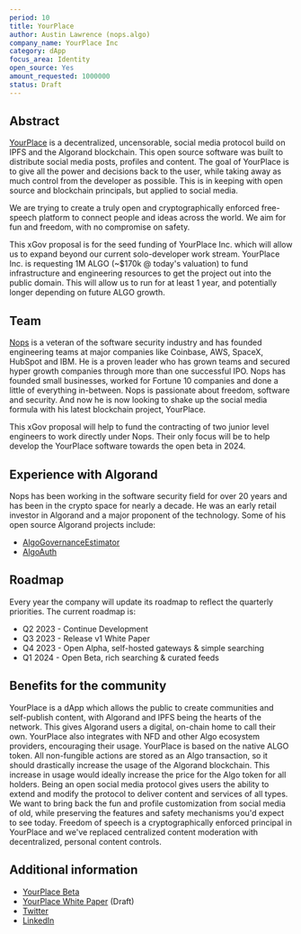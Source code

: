 ```yaml
---
period: 10
title: YourPlace
author: Austin Lawrence (nops.algo)
company_name: YourPlace Inc
category: dApp
focus_area: Identity
open_source: Yes
amount_requested: 1000000
status: Draft
---
```


## Abstract
[YourPlace](https://yourplace.network) is a decentralized, uncensorable, social media protocol build on IPFS and the Algorand blockchain. This open source software was built to distribute social media posts, profiles and content.
The goal of YourPlace is to give all the power and decisions back to the user, while taking away as much control from the developer as possible. This is in keeping with open source and blockchain principals, but applied to social media.

We are trying to create a truly open and cryptographically enforced free-speech platform to connect people and ideas across the world. We aim for fun and freedom, with no compromise on safety.

This xGov proposal is for the seed funding of YourPlace Inc. which will allow us to expand beyond our current solo-developer work stream.
YourPlace Inc. is requesting 1M ALGO (~$170k @ today's valuation) to fund infrastructure and engineering resources to get the project out into the public domain. This will allow us to run for at least 1 year, and potentially longer depending on future ALGO growth.

## Team
[Nops](https://www.linkedin.com/in/0x9090) is a veteran of the software security industry and has founded engineering teams at major companies like Coinbase, AWS, SpaceX, HubSpot and IBM.
He is a proven leader who has grown teams and secured hyper growth companies through more than one successful IPO. Nops has founded small businesses, worked for Fortune 10 companies and done a little of everything in-between.
Nops is passionate about freedom, software and security. And now he is now looking to shake up the social media formula with his latest blockchain project, YourPlace.

This xGov proposal will help to fund the contracting of two junior level engineers to work directly under Nops. Their only focus will be to help develop the YourPlace software towards the open beta in 2024.

## Experience with Algorand
Nops has been working in the software security field for over 20 years and has been in the crypto space for nearly a decade. He was an early retail investor in Algorand and a major proponent of the technology.
Some of his open source Algorand projects include:
* [AlgoGovernanceEstimator](https://github.com/0x9090/AlgoGovernanceEstimator)
* [AlgoAuth](https://github.com/NullableLabs/AlgoAuth)

## Roadmap
Every year the company will update its roadmap to reflect the quarterly priorities. The current roadmap is:
* Q2 2023 - Continue Development
* Q3 2023 - Release v1 White Paper
* Q4 2023 - Open Alpha, self-hosted gateways & simple searching
* Q1 2024 - Open Beta, rich searching & curated feeds

## Benefits for the community
YourPlace is a dApp which allows the public to create communities and self-publish content, with Algorand and IPFS being the hearts of the network. This gives Algorand users a digital, on-chain home to call their own. YourPlace also integrates with NFD and other Algo ecosystem providers, encouraging their usage.
YourPlace is based on the native ALGO token. All non-fungible actions are stored as an Algo transaction, so it should drastically increase the usage of the Algorand blockchain. This increase in usage would ideally increase the price for the Algo token for all holders.
Being an open social media protocol gives users the ability to extend and modify the protocol to deliver content and services of all types. We want to bring back the fun and profile customization from social media of old, while preserving the features and safety mechanisms you'd expect to see today.
Freedom of speech is a cryptographically enforced principal in YourPlace and we've replaced centralized content moderation with decentralized, personal content controls.

## Additional information
* [YourPlace Beta](https://beta.yourplace.network)
* [YourPlace White Paper](https://whitepaper.yourplace.network) (Draft)
* [Twitter](https://twitter.com/YourPlace_Inc)
* [LinkedIn](https://www.linkedin.com/company/yourplace-network/)